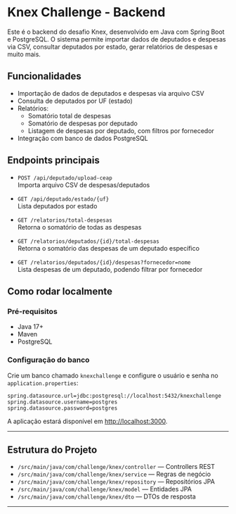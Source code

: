 # Knex Challenge - Backend

Este é o backend do desafio Knex, desenvolvido em Java com Spring Boot e PostgreSQL. O sistema permite importar dados de deputados e despesas via CSV, consultar deputados por estado, gerar relatórios de despesas e muito mais.

## Funcionalidades

- Importação de dados de deputados e despesas via arquivo CSV
- Consulta de deputados por UF (estado)
- Relatórios:
  - Somatório total de despesas
  - Somatório de despesas por deputado
  - Listagem de despesas por deputado, com filtros por fornecedor
- Integração com banco de dados PostgreSQL

## Endpoints principais

- `POST /api/deputado/upload-ceap`  
  Importa arquivo CSV de despesas/deputados

- `GET /api/deputado/estado/{uf}`  
  Lista deputados por estado

- `GET /relatorios/total-despesas`  
  Retorna o somatório de todas as despesas

- `GET /relatorios/deputados/{id}/total-despesas`  
  Retorna o somatório das despesas de um deputado específico

- `GET /relatorios/deputados/{id}/despesas?fornecedor=nome`  
  Lista despesas de um deputado, podendo filtrar por fornecedor

## Como rodar localmente

### Pré-requisitos

- Java 17+
- Maven
- PostgreSQL

### Configuração do banco

Crie um banco chamado `knexchallenge` e configure o usuário e senha no `application.properties`:

```
spring.datasource.url=jdbc:postgresql://localhost:5432/knexchallenge
spring.datasource.username=postgres
spring.datasource.password=postgres
```

A aplicação estará disponível em [http://localhost:3000](http://localhost:3000).

---

## Estrutura do Projeto

- `/src/main/java/com/challenge/knex/controller` — Controllers REST
- `/src/main/java/com/challenge/knex/service` — Regras de negócio
- `/src/main/java/com/challenge/knex/repository` — Repositórios JPA
- `/src/main/java/com/challenge/knex/model` — Entidades JPA
- `/src/main/java/com/challenge/knex/dto` — DTOs de resposta

---